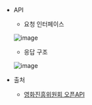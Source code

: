 - API
  - 요청 인터페이스
  
  ![image](https://user-images.githubusercontent.com/40276516/94131432-dc233380-fe98-11ea-85c2-942ec9aa13ce.png)
  
  - 응답 구조
  
  ![image](https://user-images.githubusercontent.com/40276516/94131496-f65d1180-fe98-11ea-98d1-6f9548f618db.png)

- 출처
  - [영화진흥위원회 오픈API](http://www.kobis.or.kr/kobisopenapi/homepg/apiservice/searchServiceInfo.do)
